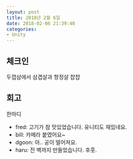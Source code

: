 ```yaml
---
layout: post
title: 2018년 2월 6일
date: 2018-02-06 21:39:40
categories:
- Unity
---
```


## 체크인

두껍삼에서 삼겹살과 항정살 챱챱

## 회고

한마디

* fred: 고기가 참 맛있었습니다. 유니티도 재밌네요.
* bill: 카메라 붙였어요~
* dgoon: 아.. 공이 떨어져요.
* haru: 전 벽까지 만들었습니다. 후훗.
